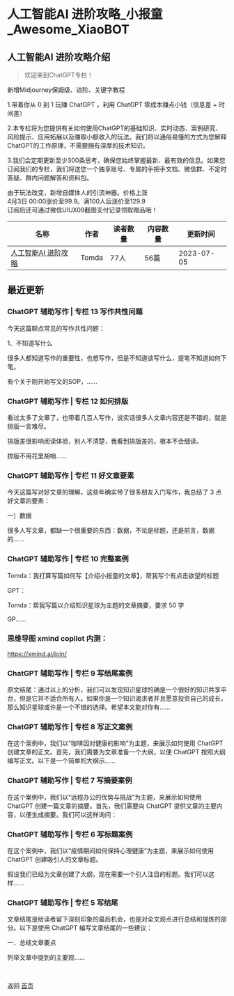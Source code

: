 # 人工智能AI 进阶攻略_小报童_Awesome_XiaoBOT

## 人工智能AI 进阶攻略介绍
> 欢迎来到ChatGPT专栏！    
    
新增Midjourney保姆级、进阶、关键字教程    
    
1.带着你从 0 到 1 玩赚 ChatGPT ，利用 ChatGPT 零成本赚点小钱（信息差 + 时间差）    
    
2.本专栏将为您提供有关如何使用ChatGPT的基础知识、实时动态、案例研究、风险提示、应用拓展以及赚取小额收入的玩法。我们将以通俗易懂的方式为您解释ChatGPT的工作原理，不需要拥有深厚的技术知识。    
    
3.我们会定期更新至少300条思考，确保您始终掌握最新、最有效的信息。如果您订阅我们的专栏，我们将送您一个独享账号、专属的手把手文档、微信群、不定时答疑、群内问题解答和资料包。    
    
由于玩法改变，新增自媒体人的引流神器。价格上涨    
4月3日 00:00涨价至99.9。满100人后涨价至129.9    
订阅后还可通过微信UIUX09截图支付记录领取赠品哦！  
  


|名称|作者|读者数量|内容数量|更新时间|
|---|---|---|---|---|
|[人工智能AI 进阶攻略](https://xiaobot.net/p/1992?refer=9c3f1c95-a052-465a-9902-f6d75080262a)|Tomda|77人|56篇|2023-07-05|

## 最近更新
### ChatGPT 辅助写作 | 专栏 13 写作共性问题

今天这篇聊点常见的写作共性问题：

1、不知道写什么

很多人都知道写作的重要性，也想写作，但是不知道该写什么，提笔不知道如何下笔。

有个关于刚开始写文的SOP，......

### ChatGPT 辅助写作 | 专栏 12 如何排版

看过太多了文章了，也带着几百人写作，说实话很多人文章内容还是不错的，就是排版一言难尽。

排版差很影响阅读体验，别人不清楚，我看到排版差的，根本不会细读。

排版不用花里胡哨......

### ChatGPT 辅助写作 | 专栏 11 好文章要素

今天这篇写对好文章的理解，这些年确实带了很多朋友入门写作，我总结了 3 点好文章的要素：

一）数据

很多人写文章，都缺一个很重要的东西：数据，不论是标题，还是前言，数据的......

### ChatGPT 辅助写作 | 专栏 10 完整案例

Tomda：我打算写篇如何写【介绍小报童的文章】，帮我写个有点击欲望的标题

GPT：

Tomda：帮我写篇以介绍知识星球为主题的文章摘要，要求 50 字

GP......

### 思维导图 xmind copilot 内测：

https://xmind.ai/join/

### ChatGPT 辅助写作 | 专栏 9 写结尾案例

原文结尾：通过以上的分析，我们可以发现知识星球的确是一个很好的知识共享平台，但是它并不适合所有人。如果你是一个知识渴求者并且愿意投资自己的成长，那么知识星球或许是一个不错的选择。希望本文能对你有......

### ChatGPT 辅助写作 | 专栏 8 写正文案例

在这个案例中，我们以“咖啡因对健康的影响”为主题，来展示如何使用 ChatGPT 创建文章的正文。首先，我们需要为文章准备一个大纲，以便 ChatGPT
按照大纲编写正文。以下是一个简单的大纲示......

### ChatGPT 辅助写作 | 专栏 7 写摘要案例

在这个案例中，我们以“远程办公的优势与挑战”为主题，来展示如何使用 ChatGPT 创建一篇文章的摘要。首先，我们需要向 ChatGPT
提供文章的主要内容，以便生成摘要。我们可以这样询问：

### ChatGPT 辅助写作 | 专栏 6 写标题案例

在这个案例中，我们以“疫情期间如何保持心理健康”为主题，来展示如何使用 ChatGPT 创建吸引人的文章标题。

假设我们已经为文章创建了大纲，现在需要一个引人注目的标题。我们可以这样......

### ChatGPT 辅助写作 | 专栏 5 写结尾

文章结尾是给读者留下深刻印象的最后机会，也是对全文观点进行总结和提炼的部分。以下是使用 ChatGPT 编写文章结尾的一些建议：

一、总结文章要点

列举文章中提到的主要观......


<a href="https://github.com/Reno9527/awesome-xiaobot" style="color: white; text-decoration: none;">awesome-xiaobot</a>

返回 [首页](../README.md)
